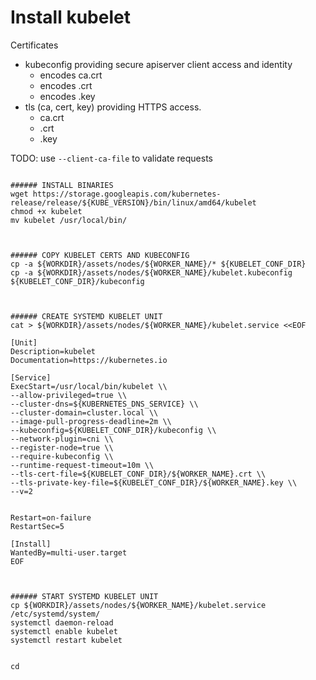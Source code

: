 # Install kubelet

Certificates
- kubeconfig providing secure apiserver client access and identity
  - encodes ca.crt
  - encodes <node>.crt
  - encodes <node>.key
- tls (ca, cert, key) providing HTTPS access.
  - ca.crt
  - <node>.crt
  - <node>.key

TODO: use `--client-ca-file` to validate requests

```

###### INSTALL BINARIES
wget https://storage.googleapis.com/kubernetes-release/release/${KUBE_VERSION}/bin/linux/amd64/kubelet
chmod +x kubelet
mv kubelet /usr/local/bin/



###### COPY KUBELET CERTS AND KUBECONFIG
cp -a ${WORKDIR}/assets/nodes/${WORKER_NAME}/* ${KUBELET_CONF_DIR}
cp -a ${WORKDIR}/assets/nodes/${WORKER_NAME}/kubelet.kubeconfig ${KUBELET_CONF_DIR}/kubeconfig



###### CREATE SYSTEMD KUBELET UNIT
cat > ${WORKDIR}/assets/nodes/${WORKER_NAME}/kubelet.service <<EOF

[Unit]
Description=kubelet
Documentation=https://kubernetes.io

[Service]
ExecStart=/usr/local/bin/kubelet \\
--allow-privileged=true \\
--cluster-dns=${KUBERNETES_DNS_SERVICE} \\
--cluster-domain=cluster.local \\
--image-pull-progress-deadline=2m \\
--kubeconfig=${KUBELET_CONF_DIR}/kubeconfig \\
--network-plugin=cni \\
--register-node=true \\
--require-kubeconfig \\
--runtime-request-timeout=10m \\
--tls-cert-file=${KUBELET_CONF_DIR}/${WORKER_NAME}.crt \\
--tls-private-key-file=${KUBELET_CONF_DIR}/${WORKER_NAME}.key \\
--v=2


Restart=on-failure
RestartSec=5

[Install]
WantedBy=multi-user.target
EOF



###### START SYSTEMD KUBELET UNIT
cp ${WORKDIR}/assets/nodes/${WORKER_NAME}/kubelet.service /etc/systemd/system/
systemctl daemon-reload
systemctl enable kubelet
systemctl restart kubelet


cd


```

